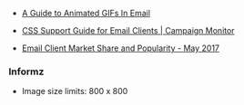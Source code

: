 * [A Guide to Animated GIFs In Email](https://litmus.com/blog/a-guide-to-animated-gifs-in-email)

* [CSS Support Guide for Email Clients | Campaign Monitor](https://www.campaignmonitor.com/css/)

* [Email Client Market Share and Popularity - May 2017](https://emailclientmarketshare.com/)

### Informz
* Image size limits: 800 x 800
